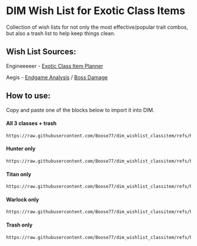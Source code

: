 # DIM Wish List for Exotic Class Items
Collection of wish lists for not only the most effective/popular trait combos, but also a trash list to help keep things clean.

## Wish List Sources:
Engineeeeer - [Exotic Class Item Planner](https://docs.google.com/spreadsheets/d/1gRfJIeC4-5mRv7dd5CWunVgUgpMV302UHw6zb5u7Uj0/template/preview)

Aegis - [Endgame Analysis](https://docs.google.com/spreadsheets/d/1JM-0SlxVDAi-C6rGVlLxa-J1WGewEeL8Qvq4htWZHhY/edit?gid=1756859209#gid=1756859209) /
        [Boss Damage](https://docs.google.com/spreadsheets/d/1_5wtBjRYHHxuF4oJKDb_iOGZs-wTkzB6RYbnyNLbuz4/edit?gid=639621230#gid=639621230)

## How to use:
Copy and paste one of the blocks below to import it into DIM.
#### All 3 classes + trash 
```
https://raw.githubusercontent.com/Boose77/dim_wishlist_classitem/refs/heads/main/wishlists/Class_Items_Hunter.txt|https://raw.githubusercontent.com/Boose77/dim_wishlist_classitem/refs/heads/main/wishlists/Class_Items_Titan.txt|https://raw.githubusercontent.com/Boose77/dim_wishlist_classitem/refs/heads/main/wishlists/Class_Items_Warlock.txt|https://raw.githubusercontent.com/Boose77/dim_wishlist_classitem/refs/heads/main/wishlists/Class_Items_Trash.txt
```
#### Hunter only
```
https://raw.githubusercontent.com/Boose77/dim_wishlist_classitem/refs/heads/main/wishlists/Class_Items_Hunter.txt
```
#### Titan only
```
https://raw.githubusercontent.com/Boose77/dim_wishlist_classitem/refs/heads/main/wishlists/Class_Items_Titan.txt
```
#### Warlock only
```
https://raw.githubusercontent.com/Boose77/dim_wishlist_classitem/refs/heads/main/wishlists/Class_Items_Warlock.txt
```
#### Trash only
```
https://raw.githubusercontent.com/Boose77/dim_wishlist_classitem/refs/heads/main/wishlists/Class_Items_Trash.txt
```
